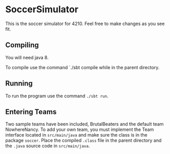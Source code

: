 # SoccerSimulator

This is the soccer simulator for 4210.  Feel free to make changes as you see fit.

## Compiling

You will need java 8.

To compile use the command `./sbt compile while in the parent directory.

## Running

To run the program use the command `./sbt run`.

## Entering Teams

Two sample teams have been included, BrutalBeaters and the default team NowhereNancy.  To add your own team, you must implement the Team interface located in `src/main/java` and make sure the class is in the package `soccer`.  Place the compiled `.class` file in the parent directory and the `.java` source code in `src/main/java`.

